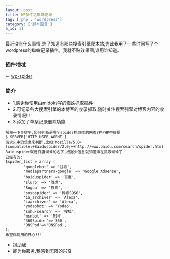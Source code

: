```yaml
---
layout: post
title: WP插件之蜘蛛记录
tag: ['php', 'wordpress']
category: ['脚本语言']
a_id: 11
---
```


最近没有什么事情,为了知道有那些搜索引擎爬本站,为此我用了一些时间写了个wordpress的蜘蛛记录插件。我就不贴效果图,谁用谁知道。


### 插件地址
－ [wp-spider](https://github.com/midoks/WordPressPlugins/tree/master/wp-spider)

### 简介

- 1.感谢你使用由midoks写的蜘蛛抓取插件
- 2.可记录各大搜索引擎的本博客的收录抓取,随时关注搜索引擎对博客内容的收录情况!!!
- 3.添加了单条记录删除功能

```
解释一下关键字,如何判断是哪个spider抓取你的网页?在PHP中根据$_SERVER['HTTP_USER_AGENT']
请求头中的信息来判断,比如:Mozilla/5.0+(compatible;+Baiduspider/2.0;++http://www.baidu.com/search/spider.html)
Baiduspider就是百度蜘蛛的名字,根据头信息就知道谁在抓取蜘蛛了
已经有的:
$spider_list = array (
		'googlebot' => '谷歌',
		'mediapartners-google' => 'Google Adsense',
		'baiduspider' => '百度',
		'slurp' => '雅虎',
		'Sogou' => '搜狗',
		'sosospider' => '腾讯SOSO',
		'ia_archiver' => 'Alexa',
		'iaarchiver' => 'Alexa',
		'yodaobot' => 'Yodao',
		'sohu-search' => '搜狐',
		'msnbot' => 'MSN',
		'360Spider'=>'360',
		'DNSPod'=>'DNSPod',	
);
希望你能用的开心!!!
```
- [捐助我](http://me.alipay.com/midoks)
- 能为你服务,我感到无限的兴奋